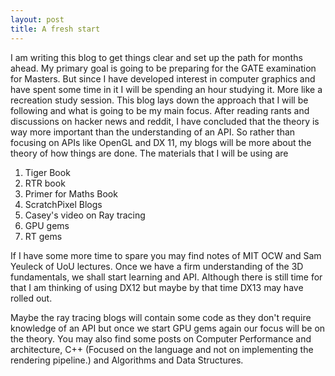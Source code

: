 ```yaml
---
layout: post
title: A fresh start
---
```


I am writing this blog to get things clear and set up the path for months ahead. My primary goal is going to be preparing for the GATE examination for Masters. But since I have developed interest in computer graphics and have spent some time in it I will be spending an hour studying it. More like a recreation study session. This blog lays down the approach that I will be following and what is going to be my main focus. After reading rants and discussions on hacker news and reddit, I have concluded that the theory is way more important than the understanding of an API. So rather than focusing on APIs like OpenGL and DX 11, my blogs will be more about the theory of how things are done. The materials that I will be using are 

1. Tiger Book
2. RTR book
3. Primer for Maths Book
4. ScratchPixel Blogs
5. Casey's video on Ray tracing 
6. GPU gems
7. RT gems

If I have some more time to spare you may find notes of MIT OCW and Sam Yeuleck of UoU lectures. Once we have a firm understanding of the 3D fundamentals, we shall start learning and API. Although there is still time for that I am thinking of using DX12 but maybe by that time DX13 may have rolled out. 

Maybe the ray tracing blogs will contain some code as they don't require knowledge of an API but once we start GPU gems again our focus will be on the theory. You may also find some posts on Computer Performance and architecture, C++ (Focused on the language and not on implementing the rendering pipeline.) and Algorithms and Data Structures.
